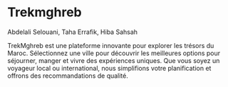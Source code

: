 # Trekmghreb
Abdelali Selouani, Taha Errafik, Hiba Sahsah


TrekMghreb est une plateforme innovante pour explorer les trésors du Maroc. 
Sélectionnez une ville pour découvrir les meilleures options pour séjourner, manger et vivre des expériences uniques. 
Que vous soyez un voyageur local ou international, nous simplifions votre planification et offrons des recommandations de qualité.
